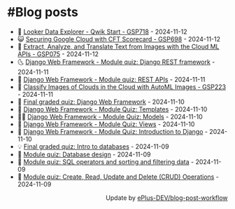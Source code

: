# #Blog posts
<!-- BLOG-POST-LIST:START -->
- 🧰 [Looker Data Explorer - Qwik Start - GSP718](https://eplus.dev/looker-data-explorer-qwik-start-gsp718) - 2024-11-12
- 😺 [Securing Google Cloud with CFT Scorecard - GSP698](https://eplus.dev/securing-google-cloud-with-cft-scorecard-gsp698) - 2024-11-12
- 🗽 [Extract, Analyze, and Translate Text from Images with the Cloud ML APIs - GSP075](https://eplus.dev/extract-analyze-and-translate-text-from-images-with-the-cloud-ml-apis-gsp075) - 2024-11-12
- 🌜 [Django Web Framework - Module quiz: Django REST framework](https://eplus.dev/django-web-framework-module-quiz-django-rest-framework) - 2024-11-11
- 📝 [Django Web Framework - Module quiz: REST APIs](https://eplus.dev/django-web-framework-module-quiz-rest-apis) - 2024-11-11
- 🚀 [Classify Images of Clouds in the Cloud with AutoML Images - GSP223](https://eplus.dev/classify-images-of-clouds-in-the-cloud-with-automl-images-gsp223) - 2024-11-11
- 💼 [Final graded quiz: Django Web Framework](https://eplus.dev/final-graded-quiz-django-web-framework) - 2024-11-10
- 🦣 [Django Web Framework - Module Quiz: Templates](https://eplus.dev/django-web-framework-module-quiz-templates) - 2024-11-10
- 👨‍🏫 [Django Web Framework - Module Quiz: Models](https://eplus.dev/django-web-framework-module-quiz-models) - 2024-11-10
- 🔭 [Django Web Framework - Module Quiz: Views](https://eplus.dev/django-web-framework-module-quiz-views) - 2024-11-10
- 🤡 [Django Web Framework - Module Quiz: Introduction to Django](https://eplus.dev/django-web-framework-module-quiz-introduction-to-django) - 2024-11-10
- 💡 [Final graded quiz: Intro to databases](https://eplus.dev/final-graded-quiz-intro-to-databases) - 2024-11-09
- 🦣 [Module quiz: Database design](https://eplus.dev/module-quiz-database-design) - 2024-11-09
- 💪 [Module quiz: SQL operators and sorting and filtering data](https://eplus.dev/module-quiz-sql-operators-and-sorting-and-filtering-data) - 2024-11-09
- 🤡 [Module quiz: Create, Read, Update and Delete &lpar;CRUD&rpar; Operations](https://eplus.dev/module-quiz-create-read-update-and-delete-crud-operations) - 2024-11-09<!-- BLOG-POST-LIST:END -->
<div align="right">
  Update by <a target="_blank"
    href="https://github.com/ePlus-DEV/blog-post-workflow">ePlus-DEV/blog-post-workflow</a>
</div>
